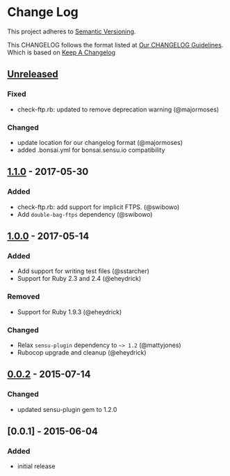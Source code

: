 # Change Log
This project adheres to [Semantic Versioning](http://semver.org/).

This CHANGELOG follows the format listed at [Our CHANGELOG Guidelines](https://github.com/sensu-plugins/community/blob/master/HOW_WE_CHANGELOG.md).
Which is based on [Keep A Changelog](http://keepachangelog.com/)

## [Unreleased]

### Fixed
- check-ftp.rb: updated to remove deprecation warning (@majormoses)

### Changed
- update location for our changelog format (@majormoses)
- added .bonsai.yml for bonsai.sensu.io compatibility


## [1.1.0] - 2017-05-30
### Added
- check-ftp.rb: add support for implicit FTPS. (@swibowo)
- Add `double-bag-ftps` dependency (@swibowo)

## [1.0.0] - 2017-05-14
### Added
- Add support for writing test files (@sstarcher)
- Support for Ruby 2.3 and 2.4 (@eheydrick)

### Removed
- Support for Ruby 1.9.3 (@eheydrick)

### Changed
- Relax `sensu-plugin` dependency to `~> 1.2` (@mattyjones)
- Rubocop upgrade and cleanup (@eheydrick)

## [0.0.2] - 2015-07-14
### Changed
- updated sensu-plugin gem to 1.2.0

## [0.0.1] - 2015-06-04
### Added
- initial release

[Unreleased]: https://github.com/sensu-plugins/sensu-plugins-ftp/compare/1.1.0...HEAD
[1.1.0]: https://github.com/sensu-plugins/sensu-plugins-ftp/compare/1.0.0...1.1.0
[1.0.0]: https://github.com/sensu-plugins/sensu-plugins-ftp/compare/0.0.2...1.0.0
[0.0.2]: https://github.com/sensu-plugins/sensu-plugins-ftp/compare/0.0.1...0.0.2
